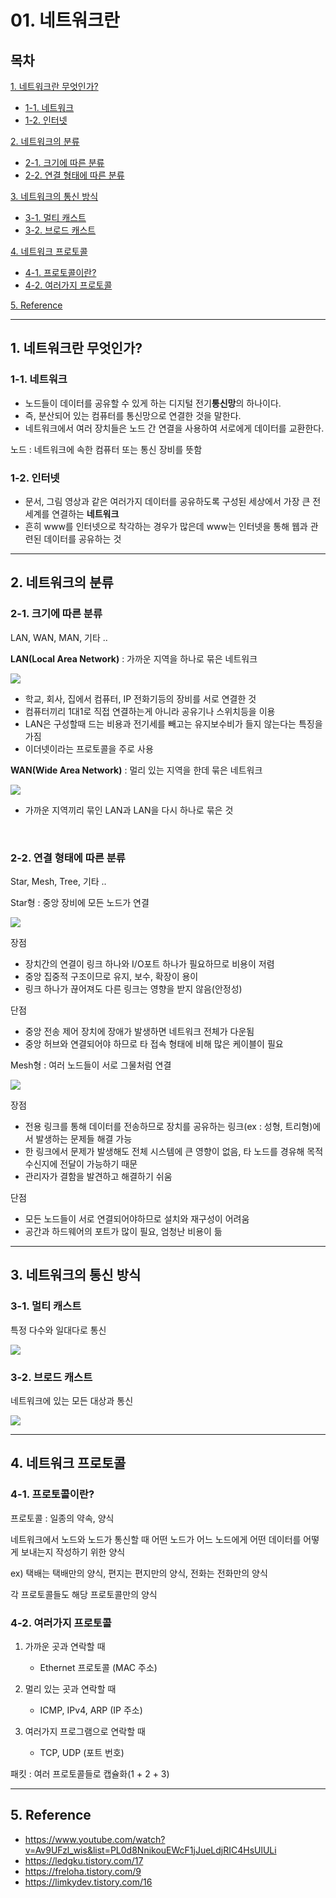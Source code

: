 # 01. 네트워크란

## 목차

[1. 네트워크란 무엇인가?](#1-네트워크란-무엇인가)

- [1-1. 네트워크](#1-1-네트워크)
- [1-2. 인터넷](#1-2-인터넷)

[2. 네트워크의 분류](#2-네트워크의-분류)

- [2-1. 크기에 따른 분류](#2-1-크기에-따른-분류)
- [2-2. 연결 형태에 따른 분류](#2-2-연결-형태에-따른-분류)

[3. 네트워크의 통신 방식](#3-네트워크의-통신-방식)

- [3-1. 멀티 캐스트](#3-1-멀티-캐스트)
- [3-2. 브로드 캐스트](#3-2-브로드-캐스트)

[4. 네트워크 프로토콜](#4-네트워크-프로토콜)

- [4-1. 프로토콜이란?](#4-1-프로토콜이란)
- [4-2. 여러가지 프로토콜](#4-2-여러가지-프로토콜)

[5. Reference](#5-reference)

<hr>

## 1. 네트워크란 무엇인가?

### 1-1. 네트워크

- 노드들이 데이터를 공유할 수 있게 하는 디지털 전기**통신망**의 하나이다.
- 즉, 분산되어 있는 컴퓨터를 통신망으로 연결한 것을 말한다.
- 네트워크에서 여러 장치들은 노드 간 연결을 사용하여 서로에게 데이터를 교환한다.

노드 : 네트워크에 속한 컴퓨터 또는 통신 장비를 뜻함

### 1-2. 인터넷

- 문서, 그림 영상과 같은 여러가지 데이터를 공유하도록 구성된 세상에서 가장 큰 전세계를 연결하는 **네트워크**
- 흔히 www를 인터넷으로 착각하는 경우가 많은데 www는 인터넷을 통해 웹과 관련된 데이터를 공유하는 것

<hr>

## 2. 네트워크의 분류

### 2-1. 크기에 따른 분류

LAN, WAN, MAN, 기타 ..

**LAN(Local Area Network)** : 가까운 지역을 하나로 묶은 네트워크

![](https://img1.daumcdn.net/thumb/R1280x0/?scode=mtistory2&fname=http%3A%2F%2Fcfile24.uf.tistory.com%2Fimage%2F22341E365491D9C22D51CA)

- 학교, 회사, 집에서 컴퓨터, IP 전화기등의 장비를 서로 연결한 것
- 컴퓨터끼리 1대1로 직접 연결하는게 아니라 공유기나 스위치등을 이용
- LAN은 구성할때 드는 비용과 전기세를 빼고는 유지보수비가 들지 않는다는 특징을 가짐
- 이더넷이라는 프로토콜을 주로 사용

**WAN(Wide Area Network)** : 멀리 있는 지역을 한데 묶은 네트워크

![](https://img1.daumcdn.net/thumb/R1280x0/?scode=mtistory2&fname=http%3A%2F%2Fcfile5.uf.tistory.com%2Fimage%2F234D04425491D9C50A24F3)

- 가까운 지역끼리 묶인 LAN과 LAN을 다시 하나로 묶은 것

<br>

### 2-2. 연결 형태에 따른 분류

Star, Mesh, Tree, 기타 ..

Star형 : 중앙 장비에 모든 노드가 연결

![](https://img1.daumcdn.net/thumb/R1280x0/?scode=mtistory2&fname=https%3A%2F%2Fblog.kakaocdn.net%2Fdn%2FwZrbr%2FbtqDfA3UhDJ%2FQ75g0SG935UkLuQ2NKlfe1%2Fimg.jpg)

장점

- 장치간의 연결이 링크 하나와 I/O포트 하나가 필요하므로 비용이 저렴
- 중앙 집중적 구조이므로 유지, 보수, 확장이 용이
- 링크 하나가 끊어져도 다른 링크는 영향을 받지 않음(안정성)

단점

- 중앙 전송 제어 장치에 장애가 발생하면 네트워크 전체가 다운됨
- 중앙 허브와 연결되어야 하므로 타 접속 형태에 비해 많은 케이블이 필요

Mesh형 : 여러 노드들이 서로 그물처럼 연결

![](https://img1.daumcdn.net/thumb/R1280x0/?scode=mtistory2&fname=https%3A%2F%2Fblog.kakaocdn.net%2Fdn%2FcGCwYJ%2FbtqDf1Uv9SA%2FwjchWmwrKu1KGykqskuPk1%2Fimg.jpg)

장점

- 전용 링크를 통해 데이터를 전송하므로 장치를 공유하는 링크(ex : 성형, 트리형)에서 발생하는 문제들 해결 가능
- 한 링크에서 문제가 발생해도 전체 시스템에 큰 영향이 없음, 타 노드를 경유해 목적 수신지에 전달이 가능하기 때문
- 관리자가 결함을 발견하고 해결하기 쉬움

단점

- 모든 노드들이 서로 연결되어야하므로 설치와 재구성이 어려움
- 공간과 하드웨어의 포트가 많이 필요, 엄청난 비용이 듦

<hr>

## 3. 네트워크의 통신 방식

### 3-1. 멀티 캐스트

특정 다수와 일대다로 통신

![](https://t1.daumcdn.net/cfile/tistory/21618242591D68F11B)

### 3-2. 브로드 캐스트

네트워크에 있는 모든 대상과 통신

![](https://t1.daumcdn.net/cfile/tistory/240D4533591D68BB1A)

<hr>

## 4. 네트워크 프로토콜

### 4-1. 프로토콜이란?

프로토콜 : 일종의 약속, 양식

네트워크에서 노드와 노드가 통신할 때 어떤 노드가 어느 노드에게 어떤 데이터를 어떻게 보내는지 작성하기 위한 양식

ex) 택배는 택배만의 양식, 편지는 편지만의 양식, 전화는 전화만의 양식

각 프로토콜들도 해당 프로토콜만의 양식

### 4-2. 여러가지 프로토콜

1. 가까운 곳과 연락할 때

   - Ethernet 프로토콜 (MAC 주소)

2. 멀리 있는 곳과 연락할 때

   - ICMP, IPv4, ARP (IP 주소)

3. 여러가지 프로그램으로 연락할 때
   - TCP, UDP (포트 번호)

패킷 : 여러 프로토콜들로 캡슐화(1 + 2 + 3)

<hr>

## 5. Reference

- https://www.youtube.com/watch?v=Av9UFzl_wis&list=PL0d8NnikouEWcF1jJueLdjRIC4HsUlULi
- https://ledgku.tistory.com/17
- https://freloha.tistory.com/9
- https://limkydev.tistory.com/16

